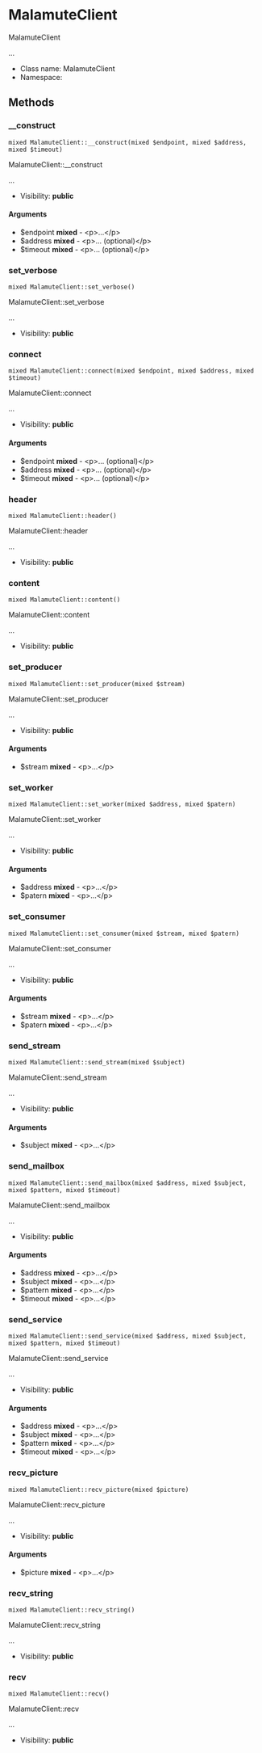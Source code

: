 MalamuteClient
===============

MalamuteClient

...


* Class name: MalamuteClient
* Namespace: 







Methods
-------


### __construct

    mixed MalamuteClient::__construct(mixed $endpoint, mixed $address, mixed $timeout)

MalamuteClient::__construct

...

* Visibility: **public**


#### Arguments
* $endpoint **mixed** - &lt;p&gt;...&lt;/p&gt;
* $address **mixed** - &lt;p&gt;... (optional)&lt;/p&gt;
* $timeout **mixed** - &lt;p&gt;... (optional)&lt;/p&gt;



### set_verbose

    mixed MalamuteClient::set_verbose()

MalamuteClient::set_verbose

...

* Visibility: **public**




### connect

    mixed MalamuteClient::connect(mixed $endpoint, mixed $address, mixed $timeout)

MalamuteClient::connect

...

* Visibility: **public**


#### Arguments
* $endpoint **mixed** - &lt;p&gt;... (optional)&lt;/p&gt;
* $address **mixed** - &lt;p&gt;... (optional)&lt;/p&gt;
* $timeout **mixed** - &lt;p&gt;... (optional)&lt;/p&gt;



### header

    mixed MalamuteClient::header()

MalamuteClient::header

...

* Visibility: **public**




### content

    mixed MalamuteClient::content()

MalamuteClient::content

...

* Visibility: **public**




### set_producer

    mixed MalamuteClient::set_producer(mixed $stream)

MalamuteClient::set_producer

...

* Visibility: **public**


#### Arguments
* $stream **mixed** - &lt;p&gt;...&lt;/p&gt;



### set_worker

    mixed MalamuteClient::set_worker(mixed $address, mixed $patern)

MalamuteClient::set_worker

...

* Visibility: **public**


#### Arguments
* $address **mixed** - &lt;p&gt;...&lt;/p&gt;
* $patern **mixed** - &lt;p&gt;...&lt;/p&gt;



### set_consumer

    mixed MalamuteClient::set_consumer(mixed $stream, mixed $patern)

MalamuteClient::set_consumer

...

* Visibility: **public**


#### Arguments
* $stream **mixed** - &lt;p&gt;...&lt;/p&gt;
* $patern **mixed** - &lt;p&gt;...&lt;/p&gt;



### send_stream

    mixed MalamuteClient::send_stream(mixed $subject)

MalamuteClient::send_stream

...

* Visibility: **public**


#### Arguments
* $subject **mixed** - &lt;p&gt;...&lt;/p&gt;



### send_mailbox

    mixed MalamuteClient::send_mailbox(mixed $address, mixed $subject, mixed $pattern, mixed $timeout)

MalamuteClient::send_mailbox

...

* Visibility: **public**


#### Arguments
* $address **mixed** - &lt;p&gt;...&lt;/p&gt;
* $subject **mixed** - &lt;p&gt;...&lt;/p&gt;
* $pattern **mixed** - &lt;p&gt;...&lt;/p&gt;
* $timeout **mixed** - &lt;p&gt;...&lt;/p&gt;



### send_service

    mixed MalamuteClient::send_service(mixed $address, mixed $subject, mixed $pattern, mixed $timeout)

MalamuteClient::send_service

...

* Visibility: **public**


#### Arguments
* $address **mixed** - &lt;p&gt;...&lt;/p&gt;
* $subject **mixed** - &lt;p&gt;...&lt;/p&gt;
* $pattern **mixed** - &lt;p&gt;...&lt;/p&gt;
* $timeout **mixed** - &lt;p&gt;...&lt;/p&gt;



### recv_picture

    mixed MalamuteClient::recv_picture(mixed $picture)

MalamuteClient::recv_picture

...

* Visibility: **public**


#### Arguments
* $picture **mixed** - &lt;p&gt;...&lt;/p&gt;



### recv_string

    mixed MalamuteClient::recv_string()

MalamuteClient::recv_string

...

* Visibility: **public**




### recv

    mixed MalamuteClient::recv()

MalamuteClient::recv

...

* Visibility: **public**



